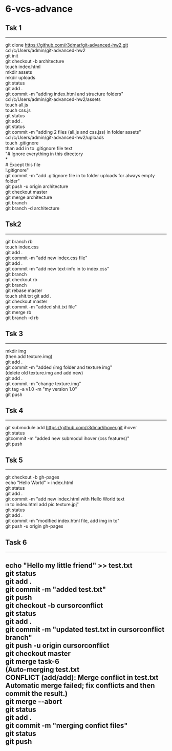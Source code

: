 # 6-vcs-advance

## Tsk 1
--------
git clone https://github.com/r3dmar/git-advanced-hw2.git  
cd /c/Users/admin/git-advanced-hw2  
git init  
git checkout -b architecture  
touch index.html  
mkdir assets  
mkdir uploads  
git status  
git add .  
git commit -m "adding index.html and structure folders"  
cd /c/Users/admin/git-advanced-hw2/assets    
touch all.js    
touch css.js    
git status    
git add .     
git status    
git commit -m "adding 2 files (all.js and css.jss) in folder assets"  
cd /c/Users/admin/git-advanced-hw2/uploads  
touch .gitignore  
than add in to .gitignore file text   
	"# Ignore everything in this directory  
	*  
	# Except this file  
	!.gitignore"  
git commit -m "add .gitignore file in to folder uploads for always empty folder"  
git push -u origin architecture  
git checkout master  
git merge architecture   
git branch  
git branch -d architecture  



## Tsk2  
-------  
git branch rb  
touch index.css  
git add .  
git commit -m "add new index.css file"  
git add .  
git commit -m "add new text-info in to index.css"  
git branch  
git checkout rb  
git branch  
git rebase master  
touch shit.txt
git add .  
git checkout master  
git commit -m "added shit.txt file"  
git merge rb  
git branch -d rb  

## Tsk 3  
--------------  
mkdir img  
(then add texture.img)  
git add .  
git commit -m "added /img folder and texture img"  
(delete old texture.img and add new)  
git add .   
git commit -m "change texture.img"  
git tag -a v1.0 -m "my version 1.0"  
git push   
## Tsk 4  
-------------  
git submodule add https://github.com/r3dmar/ihover.git ihover   
git status  
gitcommit -m "added new submodul ihover (css features)"  
git push   
## Tsk 5  
-------------------
git checkout -b gh-pages   
echo "Hello World" > index.html  
git status  
git add .  
git commit -m "add new index.html with Hello World text   
	in to index.html add pic texture.jpj"  
git status  
git add .  
git commit -m "modified index.html file, add img in to"  
git push -u origin gh-pages   
## Task 6  
--------------  
echo "Hello my little friend" >> test.txt  
git status  
git add .  
git commit -m "added test.txt"  
git push  
git checkout -b cursorconflict  
git status  
git add .  
git commit -m "updated test.txt in cursorconflict branch"  
git push -u origin cursorconflict  
git checkout master  
git merge task-6   
	(Auto-merging test.txt  
	CONFLICT (add/add): Merge conflict in test.txt  
	Automatic merge failed; fix conflicts and then commit the result.)  
git merge --abort  
git status  
git add .  
git commit -m "merging confict files"  
git status  
git push  
 -------------------  


